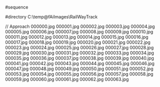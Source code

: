 #sequence

#directory
C:\temp\@fAiImages\RailWayTrack

// Approach
000000.jpg
000001.jpg
000002.jpg
000003.jpg
000004.jpg
000005.jpg
000006.jpg
000007.jpg
000008.jpg
000009.jpg
000010.jpg
000011.jpg
000012.jpg
000013.jpg
000014.jpg
000015.jpg
000016.jpg
000017.jpg
000018.jpg
000019.jpg
000020.jpg
000021.jpg
000022.jpg
000023.jpg
000024.jpg
000025.jpg
000026.jpg
000027.jpg
000028.jpg
000029.jpg
000030.jpg
000031.jpg
000032.jpg
000033.jpg
000034.jpg
000035.jpg
000036.jpg
000037.jpg
000038.jpg
000039.jpg
000040.jpg
000041.jpg
000042.jpg
000043.jpg
000044.jpg
000045.jpg
000046.jpg
000047.jpg
000048.jpg
000049.jpg
000050.jpg
000051.jpg
000052.jpg
000053.jpg
000054.jpg
000055.jpg
000056.jpg
000057.jpg
000058.jpg
000059.jpg
000060.jpg
000061.jpg
000062.jpg
000063.jpg
